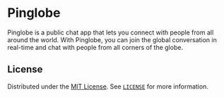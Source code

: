 # Pinglobe

Pinglobe is a public chat app that lets you connect with people from all around the world. With Pinglobe, you can join the global conversation in real-time and chat with people from all corners of the globe.

## License

Distributed under the [MIT License](https://opensource.org/license/mit/). See [`LICENSE`](https://github.com/wajid-nv/pinglobe/blob/main/LICENSE) for more information.
